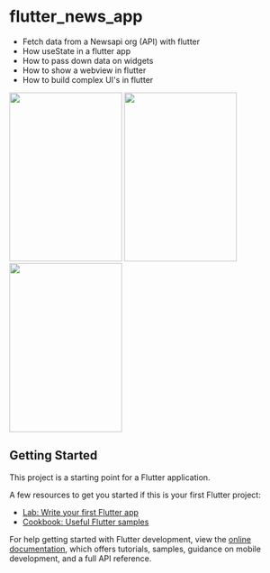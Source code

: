 # flutter_news_app

- Fetch data from a Newsapi org (API) with flutter
- How useState in a flutter app
- How to pass down data on widgets
- How to show a webview in flutter
- How to build complex UI's in flutter

<img src="https://user-images.githubusercontent.com/74084664/198826462-088b26d4-ffd9-4def-8a5e-11c850a478ab.jpeg" width=200px height=300px>

<img src="https://user-images.githubusercontent.com/74084664/198826464-94f65a72-9958-4abe-81ad-f3d255a27770.jpeg" width=200px height=300px>

<img src="https://user-images.githubusercontent.com/74084664/198826534-7f83c383-c887-452d-ae92-79fd60ef934b.jpeg" width=200px height=300px>




## Getting Started

This project is a starting point for a Flutter application.

A few resources to get you started if this is your first Flutter project:

- [Lab: Write your first Flutter app](https://docs.flutter.dev/get-started/codelab)
- [Cookbook: Useful Flutter samples](https://docs.flutter.dev/cookbook)

For help getting started with Flutter development, view the
[online documentation](https://docs.flutter.dev/), which offers tutorials,
samples, guidance on mobile development, and a full API reference.
